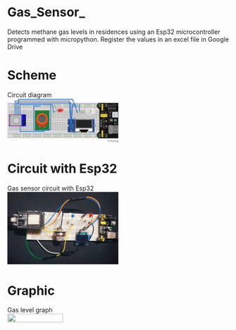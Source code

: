 # Gas_Sensor_
Detects methane gas levels in residences using an Esp32 microcontroller programmed with micropython. Register the values ​​in an excel file in Google Drive

# Scheme
Circuit diagram
<br>
<img src="Images/Scheme_Gas_Sensor.png" width="50%" height="50%">

# Circuit with Esp32
Gas sensor circuit with Esp32
<br>
<img src="Images/Circuit_SG.jpeg" width="50%" height="50%">

# Graphic
Gas level graph
<br>
<img src="Images/Gráfico%20niveles%20de%20gas%20monitoreados.PNG" width="50%" height="50%">
